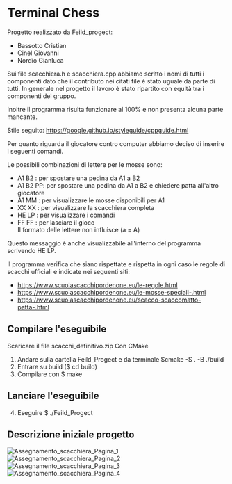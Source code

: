 # Terminal Chess

Progetto realizzato da Feild_progect:
- Bassotto Cristian
- Cinel Giovanni
- Nordio Gianluca

Sui file scacchiera.h e scacchiera.cpp abbiamo scritto i nomi di tutti i componenti dato che il contributo nei citati file è stato uguale da parte di tutti.
In generale nel progetto il lavoro è stato ripartito con equità tra i componenti del gruppo.

Inoltre il programma risulta funzionare al 100% e non presenta alcuna parte mancante.

Stile seguito: https://google.github.io/styleguide/cppguide.html

Per quanto riguarda il giocatore contro computer abbiamo deciso di inserire i seguenti comandi.

Le possibili combinazioni di lettere per le mosse sono:
- A1 B2 : per spostare una pedina da A1 a B2           
- A1 B2 PP: per spostare una pedina da A1 a B2 e chiedere patta all'altro giocatore       
- A1 MM : per visualizzare le mosse disponibili per A1 
- XX XX : per visualizzare la scacchiera completa      
- HE LP : per visualizzare i comandi                   
- FF FF : per lasciare il gioco                        
Il formato delle lettere non influisce (a = A)

Questo messaggio è anche visualizzabile all'interno del programma scrivendo HE LP.

Il programma verifica che siano rispettate e rispetta in ogni caso le regole di scacchi ufficiali e indicate nei seguenti siti:
- https://www.scuolascacchipordenone.eu/le-regole.html 
- https://www.scuolascacchipordenone.eu/le-mosse-speciali-.html
- https://www.scuolascacchipordenone.eu/scacco-scaccomatto-patta-.html

## Compilare l'eseguibile
Scaricare il file scacchi_definitivo.zip
Con CMake
1) Andare sulla cartella Feild_Progect e da terminale $cmake -S . -B ./build
2) Entrare su build ($ cd build)
3) Compilare con $ make

## Lanciare l'eseguibile
4) Eseguire $ ./Feild_Progect

## Descrizione iniziale progetto
![Assegnamento_scacchiera_Pagina_1](https://user-images.githubusercontent.com/72708597/210579828-b075a0f8-8f02-408f-95d3-41b63e83e32d.jpg)
![Assegnamento_scacchiera_Pagina_2](https://user-images.githubusercontent.com/72708597/210579850-ac9de2d6-83c4-42b5-a0ec-620f2c138fbb.jpg)
![Assegnamento_scacchiera_Pagina_3](https://user-images.githubusercontent.com/72708597/210579859-e0d8192c-3949-459f-b859-9598a30cb5d3.jpg)
![Assegnamento_scacchiera_Pagina_4](https://user-images.githubusercontent.com/72708597/210579871-e75570b1-f158-4705-97d5-b480306b3b58.jpg)
